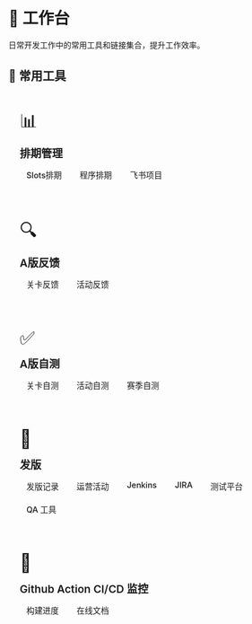 # 🎯 工作台

日常开发工作中的常用工具和链接集合，提升工作效率。

## 🔧 常用工具

<div class="vp-feature-grid">

<div class="vp-feature">
  <div class="vp-feature-icon">📊</div>
  <h3>排期管理</h3>
  <div class="vp-feature-actions">
    <a href="https://docs.google.com/spreadsheets/d/1Zn_ULWSIoq_6Bxz3DvHDKed-KS_OrcqTtrSLHmHvR2E/edit?gid=1399784065#gid=1399784065" target="_blank" class="vp-button">Slots排期</a>
    <a href="https://docs.google.com/spreadsheets/d/1XSZKSkupKyU-kauAxyFjorZVFDZflCHkLxZ6Ytilbvc/edit?gid=130371487#gid=130371487" target="_blank" class="vp-button">程序排期</a>
    <a href="https://project.feishu.cn/?lang=zh-CN&open_in_browser=true&target_width=700&min_width=550&is_nearest_order=1" target="_blank" class="vp-button">飞书项目</a>
  </div>
</div>

<div class="vp-feature">
  <div class="vp-feature-icon">🔍</div>
  <h3>A版反馈</h3>
  <div class="vp-feature-actions">
    <a href="https://docs.google.com/spreadsheets/d/1mvgxECitMFnweyG6ZM5ibTDUpfzVWERw8SglejeZ61I/edit?gid=1594819754#gid=1594819754" target="_blank" class="vp-button">关卡反馈</a>
    <a href="https://docs.google.com/spreadsheets/d/1AsWdr5hPoVqk9FFArIaqWUrsnSoDlCRqhMiq-TPk-gQ/edit?gid=548726162#gid=548726162" target="_blank" class="vp-button">活动反馈</a>
  </div>
</div>

<div class="vp-feature">
  <div class="vp-feature-icon">✅</div>
  <h3>A版自测</h3>
  <div class="vp-feature-actions">
    <a href="https://docs.google.com/spreadsheets/d/1XSZKSkupKyU-kauAxyFjorZVFDZflCHkLxZ6Ytilbvc/edit?gid=846946624#gid=846946624" target="_blank" class="vp-button">关卡自测</a>
    <a href="https://docs.google.com/spreadsheets/d/1XSZKSkupKyU-kauAxyFjorZVFDZflCHkLxZ6Ytilbvc/edit?gid=933143491#gid=933143491" target="_blank" class="vp-button">活动自测</a>
    <a href="https://docs.google.com/spreadsheets/d/1XSZKSkupKyU-kauAxyFjorZVFDZflCHkLxZ6Ytilbvc/edit?gid=1921777137#gid=1921777137" target="_blank" class="vp-button">赛季自测</a>
  </div>
</div>

<div class="vp-feature">
  <div class="vp-feature-icon">🔗</div>
  <h3>发版</h3>
  <div class="vp-feature-actions">
    <a href='https://docs.google.com/document/d/1KmLcqFHg5FKiYZ0K7poLMHUl7054ZoXx7YEg3SRGtx0/edit?tab=t.0'target="_blank" class="vp-button">发版记录</a>
    <a href='https://docs.google.com/spreadsheets/d/1n9-hHrvvzyGcvktimZVQU9hwydTJn5bIWV-QpnPZNjw/edit?pli=1&skip_itp2_check=true#gid=1591486046' target='_blank' class="vp-button">运营活动</a>
    <a href='http://39.106.57.54:42453/view/debug/job/Classic_Debug_deploy/'target="_blank" class="vp-button">Jenkins</a>
    <a href='http://39.106.57.54:42456/browse' target="_blank" class="vp-button">JIRA</a>
    <a href='http://39.106.57.54:42457/' target="_blank" class="vp-button">测试平台</a>
    <a href='https://slots-team-test-server-v0.me2zengame.com/qa.html' target="_blank" class="vp-button">QA 工具</a>
  </div>
</div>

<div class="vp-feature">
  <div class="vp-feature-icon">🚀</div>
  <h3>Github Action CI/CD 监控</h3>
  <div class="vp-feature-actions">
    <a href="https://github.com/zhaoheng666/WTC-Docs/actions/workflows/deploy.yml" target="_blank" class="vp-button">构建进度</a>
    <a href="https://zhaoheng666.github.io/WTC-Docs/" target="_blank" class="vp-button alt">在线文档</a>
  </div>
</div>

</div>

<style scoped>
.vp-feature-grid {
  display: grid;
  grid-template-columns: repeat(auto-fit, minmax(300px, 1fr));
  gap: 20px;
  margin-top: 24px;
}

.vp-feature {
  border: 1px solid var(--vp-c-border);
  border-radius: 8px;
  padding: 20px;
  background: var(--vp-c-bg-soft);
  transition: border-color 0.25s, background-color 0.25s;
}

.vp-feature:hover {
  border-color: var(--vp-c-brand-light);
}

.vp-feature-icon {
  font-size: 2rem;
  margin-bottom: 12px;
}

.vp-feature h3 {
  margin: 0 0 8px 0;
  font-size: 1.2rem;
  font-weight: 600;
}

.vp-feature p {
  margin: 0 0 16px 0;
  color: var(--vp-c-text-2);
  line-height: 1.4;
}

.vp-feature-actions {
  display: flex;
  flex-wrap: wrap;
  gap: 8px;
}

.vp-button {
  display: inline-block;
  padding: 6px 12px;
  border-radius: 4px;
  font-size: 0.9rem;
  font-weight: 500;
  text-decoration: none;
  transition: all 0.25s;
  border: 1px solid var(--vp-c-brand);
  background: var(--vp-c-brand);
  color: var(--vp-c-white);
}

.vp-button:hover {
  background: var(--vp-c-brand-dark);
  border-color: var(--vp-c-brand-dark);
}

.vp-button.alt {
  background: transparent;
  color: var(--vp-c-brand);
}

.vp-button.alt:hover {
  background: var(--vp-c-brand-soft);
}

@media (max-width: 768px) {
  .vp-feature-grid {
    grid-template-columns: 1fr;
  }

  .vp-feature-actions {
    justify-content: center;
  }
}
</style>
